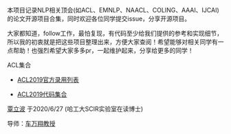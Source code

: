 本项目记录NLP相关顶会(如ACL、EMNLP、NAACL、COLING、AAAI、IJCAI)的论文开源项目合集，同时欢迎各位同学提交issue，分享开源项目。


大家都知道，follow工作，最怕复现，有代码至少给我们提供的参考和实现细节，所以我的初衷就是把这些项目整理出来，方便大家查阅！希望能够对相关同学有一点帮助！也强烈希望大家多多pr，一起维护起来，分享给更多的同学！

ACL集合

* [ACL2019官方录用列表](链接网址 "https://www.aclweb.org/anthology/events/acl-2019/")

* [ACL2019代码集合](链接网址 "https://github.com/yizhen20133868/NLP-Conferences-Code/blob/master/ACL/2019/ACL2019.md")

[覃立波](链接网址 "http://ir.hit.edu.cn/~lbqin/") 于2020/6/27 (哈工大SCIR实验室在读博士) 


导师：[车万翔教授](链接网址 "hhttp://ir.hit.edu.cn/~car/english.htm")

